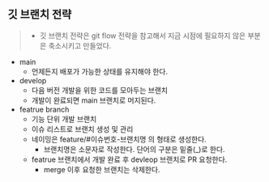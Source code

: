 ## 깃 브랜치 전략

> - 깃 브랜치 전략은 git flow 전략을 참고해서 지금 시점에 필요하지 않은 부분은 축소시키고 만들었다.

- main
    - 언제든지 배포가 가능한 상태를 유지해야 한다.
- develop
    - 다음 버전 개발을 위한 코드를 모아두는 브랜치
    - 개발이 완료되면 main 브랜치로 머지된다.
- featrue branch
    - 기능 단위 개발 브랜치
    - 이슈 리스트로 브랜치 생성 및 관리
    - 네이밍은 feature/#이슈번호-브랜치명 의 형태로 생성한다.
        - 브랜치명은 소문자로 작성한다. 단어의 구분은 밑줄(_)로 한다.
    - featrue 브랜치에서 개발 완료 후 devleop 브랜치로 PR 요청한다.
        - merge 이후 요청한 브랜치는 삭제한다. 
